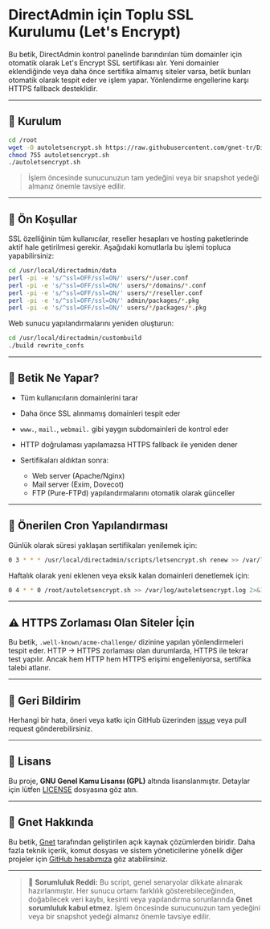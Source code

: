 # DirectAdmin için Toplu SSL Kurulumu (Let's Encrypt)

Bu betik, DirectAdmin kontrol panelinde barındırılan tüm domainler için otomatik olarak Let's Encrypt SSL sertifikası alır.
Yeni domainler eklendiğinde veya daha önce sertifika almamış siteler varsa, betik bunları otomatik olarak tespit eder ve işlem yapar.
Yönlendirme engellerine karşı HTTPS fallback desteklidir.

---

## 🔧 Kurulum

```bash
cd /root
wget -O autoletsencrypt.sh https://raw.githubusercontent.com/gnet-tr/DirectadminAutoSSL/main/autoletsencrypt.sh
chmod 755 autoletsencrypt.sh
./autoletsencrypt.sh
```

> İşlem öncesinde sunucunuzun tam yedeğini veya bir snapshot yedeği almanız önemle tavsiye edilir.

---

## 📌 Ön Koşullar

SSL özelliğinin tüm kullanıcılar, reseller hesapları ve hosting paketlerinde aktif hale getirilmesi gerekir.
Aşağıdaki komutlarla bu işlemi topluca yapabilirsiniz:

```bash
cd /usr/local/directadmin/data
perl -pi -e 's/^ssl=OFF/ssl=ON/' users/*/user.conf
perl -pi -e 's/^ssl=OFF/ssl=ON/' users/*/domains/*.conf
perl -pi -e 's/^ssl=OFF/ssl=ON/' users/*/reseller.conf
perl -pi -e 's/^ssl=OFF/ssl=ON/' admin/packages/*.pkg
perl -pi -e 's/^ssl=OFF/ssl=ON/' users/*/packages/*.pkg
```

Web sunucu yapılandırmalarını yeniden oluşturun:

```bash
cd /usr/local/directadmin/custombuild
./build rewrite_confs
```

---

## 🚀 Betik Ne Yapar?

* Tüm kullanıcıların domainlerini tarar
* Daha önce SSL alınmamış domainleri tespit eder
* `www.`, `mail.`, `webmail.` gibi yaygın subdomainleri de kontrol eder
* HTTP doğrulaması yapılamazsa HTTPS fallback ile yeniden dener
* Sertifikaları aldıktan sonra:

  * Web server (Apache/Nginx)
  * Mail server (Exim, Dovecot)
  * FTP (Pure-FTPd) yapılandırmalarını otomatik olarak günceller

---

## 🔁 Önerilen Cron Yapılandırması

Günlük olarak süresi yaklaşan sertifikaları yenilemek için:

```bash
0 3 * * * /usr/local/directadmin/scripts/letsencrypt.sh renew >> /var/log/letsencrypt-renew.log 2>&1
```

Haftalık olarak yeni eklenen veya eksik kalan domainleri denetlemek için:

```bash
0 4 * * 0 /root/autoletsencrypt.sh >> /var/log/autoletsencrypt.log 2>&1
```

---

## ⚠️ HTTPS Zorlaması Olan Siteler İçin

Bu betik, `.well-known/acme-challenge/` dizinine yapılan yönlendirmeleri tespit eder.
HTTP → HTTPS zorlaması olan durumlarda, HTTPS ile tekrar test yapılır.
Ancak hem HTTP hem HTTPS erişimi engelleniyorsa, sertifika talebi atlanır.

---

## 💬 Geri Bildirim

Herhangi bir hata, öneri veya katkı için GitHub üzerinden [issue](https://github.com/gnet-tr/DirectadminAutoSSL/issues) veya pull request gönderebilirsiniz.

---

## 📄 Lisans

Bu proje, **GNU Genel Kamu Lisansı (GPL)** altında lisanslanmıştır.
Detaylar için lütfen [LICENSE](./LICENSE) dosyasına göz atın.

---

## 🔗 Gnet Hakkında

Bu betik, [Gnet](https://www.gnet.tr) tarafından geliştirilen açık kaynak çözümlerden biridir.
Daha fazla teknik içerik, komut dosyası ve sistem yöneticilerine yönelik diğer projeler için [GitHub hesabımıza](https://github.com/gnet-tr) göz atabilirsiniz.

---

> 🚧 **Sorumluluk Reddi:**
> Bu script, genel senaryolar dikkate alınarak hazırlanmıştır.
> Her sunucu ortamı farklılık gösterebileceğinden, doğabilecek veri kaybı, kesinti veya yapılandırma sorunlarında **Gnet sorumluluk kabul etmez.**
> İşlem öncesinde sunucunuzun tam yedeğini veya bir snapshot yedeği almanız önemle tavsiye edilir.
